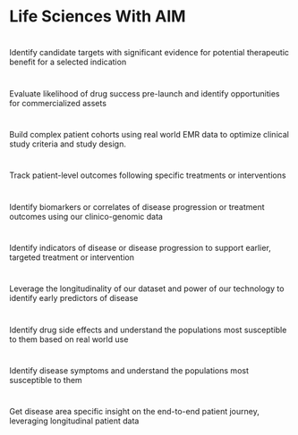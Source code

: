 # Life Sciences With AIM

### <a href='https://github.com/shivamkapasia0' target="_blank"><img alt='' src='https://img.shields.io/badge/TARGET_DISCOVERY-100000?style=for-the-badge&logo=&logoColor=2509F7&labelColor=black&color=14FECC'/></a> 
  Identify candidate targets with significant evidence for potential therapeutic benefit for a selected indication

### <a href='https://github.com/shivamkapasia0' target="_blank"><img alt='' src='https://img.shields.io/badge/LIFECYCLE_MANAGEMENT-100000?style=for-the-badge&logo=&logoColor=2509F7&labelColor=black&color=14FECC'/></a>
  Evaluate likelihood of drug success pre-launch and identify opportunities for commercialized assets

### <a href='https://github.com/shivamkapasia0' target="_blank"><img alt='' src='https://img.shields.io/badge/CLINICAL_TRIAL DESIGN-100000?style=for-the-badge&logo=&logoColor=2509F7&labelColor=black&color=14FECC'/></a>
  Build complex patient cohorts using real world EMR data to optimize clinical study criteria and study design.

### <a href='https://github.com/shivamkapasia0' target="_blank"><img alt='' src='https://img.shields.io/badge/REAL_WORLD OUTCOMES-100000?style=for-the-badge&logo=&logoColor=2509F7&labelColor=black&color=14FECC'/></a>
  Track patient-level outcomes following specific treatments or interventions

### <a href='https://github.com/shivamkapasia0' target="_blank"><img alt='' src='https://img.shields.io/badge/PRECISION_MEDICINE-100000?style=for-the-badge&logo=&logoColor=2509F7&labelColor=black&color=14FECC'/></a>
  Identify biomarkers or correlates of disease progression or treatment outcomes using our clinico-genomic data

### <a href='https://github.com/shivamkapasia0' target="_blank"><img alt='' src='https://img.shields.io/badge/EARLY_INTERVENTION-100000?style=for-the-badge&logo=&logoColor=2509F7&labelColor=black&color=14FECC'/></a>
   Identify indicators of disease or disease progression to support earlier, targeted treatment or intervention

### <a href='https://github.com/shivamkapasia0' target="_blank"><img alt='' src='https://img.shields.io/badge/Early_Diagnosis-100000?style=for-the-badge&logo=&logoColor=2509F7&labelColor=14FECC&color=14FECC'/></a>
  Leverage the longitudinality of our dataset and power of our technology to identify early predictors of disease

### <a href='https://github.com/shivamkapasia0' target="_blank"><img alt='' src='https://img.shields.io/badge/Drug_Toxicity-100000?style=for-the-badge&logo=&logoColor=2509F7&labelColor=14FECC&color=14FECC'/></a>
   Identify drug side effects and understand the populations most susceptible to them based on real world use

### <a href='https://github.com/shivamkapasia0' target="_blank"><img alt='' src='https://img.shields.io/badge/Symptoms-100000?style=for-the-badge&logo=&logoColor=2509F7&labelColor=14FECC&color=14FECC'/></a>
  Identify disease symptoms and understand the populations most susceptible to them

### <a href='https://github.com/shivamkapasia0' target="_blank"><img alt='' src='https://img.shields.io/badge/PATIENT_JOURNEY-100000?style=for-the-badge&logo=&logoColor=2509F7&labelColor=14FECC&color=14FECC'/></a> 
Get disease area specific insight on the end-to-end patient journey, leveraging longitudinal patient data
##
